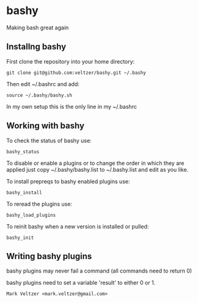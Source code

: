 # bashy

Making bash great again

## Installng bashy

First clone the repository into your home directory:

	git clone git@github.com:veltzer/bashy.git ~/.bashy

Then edit ~/.bashrc and add:

	source ~/.bashy/bashy.sh

In my own setup this is the only line in my ~/.bashrc

## Working with bashy

To check the status of bashy use:

	bashy_status

To disable or enable a plugins or to change the order in which
they are applied just copy ~/.bashy/bashy.list
to ~/.bashy.list and edit as you like.

To install prepreqs to bashy enabled plugins use:

	bashy_install

To reread the plugins use:

	bashy_load_plugins

To reinit bashy when a new version is installed or pulled:

	bashy_init

## Writing bashy plugins

bashy plugins may never fail a command (all commands need to return 0)

bashy plugins need to set a variable 'result' to either 0 or 1.


	Mark Veltzer <mark.veltzer@gmail.com>
